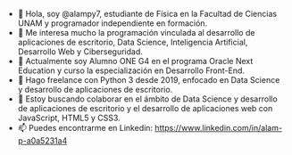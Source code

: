 - 👋 Hola, soy @alampy7, estudiante de Física en la Facultad de Ciencias UNAM y programador independiente en formación.
- 👀 Me interesa mucho la programación vinculada al desarrollo de aplicaciones de escritorio, Data Science, Inteligencia Artificial, Desarrollo Web y Ciberseguridad.
- 🌱 Actualmente soy Alumno ONE G4 en el programa Oracle Next Education y curso la especialización en Desarrollo Front-End.
- 🌳 Hago freelance con Python 3 desde 2019, enfocado en Data Science y desarrollo de aplicaciones de escritorio.
- 💞️ Estoy buscando colaborar en el ámbito de Data Science y desarrollo de aplicaciones de escritorio y el desarrollo de aplicaciones web con JavaScript, HTML5 y CSS3.
- 📫 Puedes encontrarme en Linkedin: https://www.linkedin.com/in/alam-p-a0a5231a4

<!---
alampy7/alampy7 is a ✨ special ✨ repository because its `README.md` (this file) appears on your GitHub profile.
You can click the Preview link to take a look at your changes.
--->

